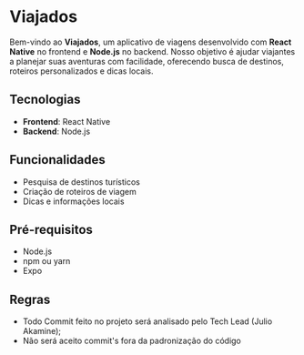 # Viajados

Bem-vindo ao **Viajados**, um aplicativo de viagens desenvolvido com **React Native** no frontend e **Node.js** no backend. Nosso objetivo é ajudar viajantes a planejar suas aventuras com facilidade, oferecendo busca de destinos, roteiros personalizados e dicas locais.

## Tecnologias
- **Frontend**: React Native  
- **Backend**: Node.js  


## Funcionalidades
- Pesquisa de destinos turísticos  
- Criação de roteiros de viagem  
- Dicas e informações locais  

## Pré-requisitos
- Node.js  
- npm ou yarn  
- Expo
## Regras
- Todo Commit feito no projeto será analisado pelo Tech Lead (Julio Akamine);
- Não será aceito commit's fora da padronização do código

